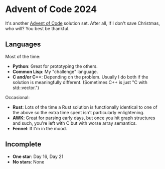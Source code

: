 # Advent of Code 2024

It's another [Advent of Code](https://adventofcode.com/2024) solution set. After
all, If I don't save Christmas, who will? You best be thankful.

## Languages

Most of the time:

 - **Python**: Great for prototyping the others.
 - **Common Lisp**: My "challenge" language.
 - **C and/or C++**: Depending on the problem. Usually I do both if the solution
   is meaningfully different. (Sometimes C++ is just "C with std::vector.")

Occasional:

 - **Rust**: Lots of the time a Rust solution is functionally identical to one
   of the above so the extra time spent isn't particularly enlightening.
 - **AWK**: Great for parsing early days, but once you hit graph structures and
   such, you're left with C but with worse array semantics.
 - **Fennel**: If I'm in the mood.

## Incomplete

 - **One star**: Day 16, Day 21
 - **No stars**: None
